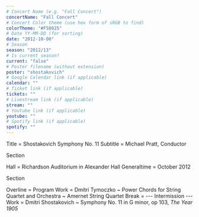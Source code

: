 ```yaml
---
# Concert Name (e.g. "Fall Concert")
concertName: "Fall Concert"
# Concert Color theme (use hex form of sRGB to find)
colorTheme: "#F58025"
# Date YY-MM-DD (for sorting)
date: "2012-10-00"
# Season
season: "2012/13"
# Is current season?
current: "false"
# Poster filename (without extension)
poster: "shostakovich"
# Google Calendar link (if applicable)
calendar: ""
# Ticket link (if applicable)
tickets: ""
# Livestream link (if applicable)
stream: ""
# Youtube link (if applicable)
youtube: ""
# Spotify link (if applicable)
spotify: ""
---
```

Title = Shostakovich Symphony No. 11
Subtitle = Michael Pratt, Conductor

Section

Hall = Richardson Auditorium in Alexander Hall
Generaltime = October 2012

Section

Overline = Program
Work = Dmitri Tymoczko ~ Power Chords for String Quartet and Orchestra ~ Amernet String Quartet
Break = --- Intermission ---
Work = Dmitri Shostakovich ~  Symphony No. 11 in G minor, op 103, *The Year 1905*
